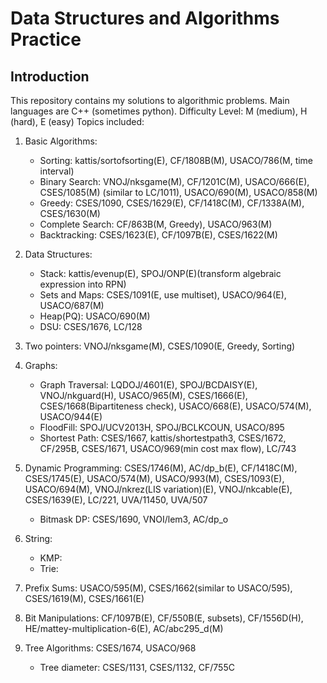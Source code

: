 # Data Structures and Algorithms Practice
## Introduction
This repository contains my solutions to algorithmic problems. Main languages are C++ (sometimes python). 
Difficulty Level: M (medium), H (hard), E (easy)
Topics included:
1. Basic Algorithms:
    * Sorting: kattis/sortofsorting(E), CF/1808B(M), USACO/786(M, time interval)
    * Binary Search: VNOJ/nksgame(M), CF/1201C(M), USACO/666(E), CSES/1085(M) (similar to LC/1011), USACO/690(M), USACO/858(M)       
    * Greedy: CSES/1090, CSES/1629(E), CF/1418C(M), CF/1338A(M), CSES/1630(M)
    * Complete Search: CF/863B(M, Greedy), USACO/963(M)
    * Backtracking: CSES/1623(E), CF/1097B(E), CSES/1622(M)

2. Data Structures:
    * Stack: kattis/evenup(E), SPOJ/ONP(E)(transform algebraic expression into RPN)
    * Sets and Maps: CSES/1091(E, use multiset), USACO/964(E), USACO/687(M)
    * Heap(PQ):  USACO/690(M)
    * DSU: CSES/1676, LC/128

3. Two pointers: VNOJ/nksgame(M), CSES/1090(E, Greedy, Sorting)

4. Graphs:
    * Graph Traversal: LQDOJ/4601(E), SPOJ/BCDAISY(E), VNOJ/nkguard(H), USACO/965(M), CSES/1666(E), CSES/1668(Bipartiteness check), USACO/668(E), USACO/574(M), USACO/944(E)
    * FloodFill: SPOJ/UCV2013H, SPOJ/BCLKCOUN, USACO/895
    * Shortest Path: CSES/1667, kattis/shortestpath3, CSES/1672, CF/295B, CSES/1671, USACO/969(min cost max flow), LC/743

5. Dynamic Programming: CSES/1746(M), AC/dp_b(E), CF/1418C(M), CSES/1745(E), USACO/574(M), USACO/993(M), CSES/1093(E), USACO/694(M), VNOJ/nkrez(LIS variation)(E), VNOJ/nkcable(E), CSES/1639(E), LC/221, UVA/11450, UVA/507
    * Bitmask DP: CSES/1690, VNOI/lem3, AC/dp_o

7. String:
    * KMP:
    * Trie:

8. Prefix Sums: USACO/595(M), CSES/1662(similar to USACO/595), CSES/1619(M), CSES/1661(E)

9. Bit Manipulations: CF/1097B(E), CF/550B(E, subsets), CF/1556D(H), HE/mattey-multiplication-6(E), AC/abc295_d(M)

10. Tree Algorithms: CSES/1674, USACO/968
    * Tree diameter: CSES/1131, CSES/1132, CF/755C